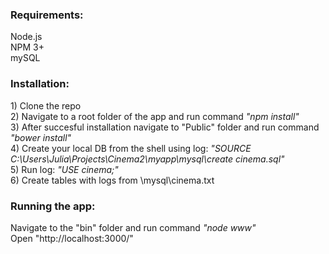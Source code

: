 <h3>Requirements:</h3>
Node.js<br>
NPM 3+<br>
mySQL

<h3>Installation:</h3>
1) Clone the repo<br>
2) Navigate to a root folder of the app and run command <i>"npm install"</i><br>
3) After succesful installation navigate to "Public" folder and run command <i>"bower install"</i><br>
4) Create your local DB from the shell using log: <i>"SOURCE C:\Users\Julia\Projects\Cinema2\myapp\mysql\create cinema.sql"</i><br>
5) Run log: <i>"USE cinema;"</i><br>
6) Create tables with logs from \mysql\cinema.txt<br>

<h3>Running the app:</h3>
Navigate to the "bin" folder and run command <i>"node www"</i><br>
Open "http://localhost:3000/"<br>
